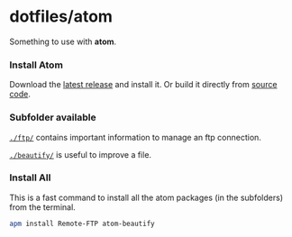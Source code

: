 # dotfiles/atom

Something to use with **atom**.

### Install Atom

Download the [latest release](https://github.com/atom/atom/releases/latest) and install it. Or build it directly from [source code](https://github.com/atom/atom/blob/master/docs/build-instructions/linux.md).

### Subfolder available

[`./ftp/`](ftp/) contains important information to manage an ftp connection.

[`./beautify/`](beautify/) is useful to improve a file.

### Install All

This is a fast command to install all the atom packages (in the subfolders) from the terminal.

```bash
apm install Remote-FTP atom-beautify
```